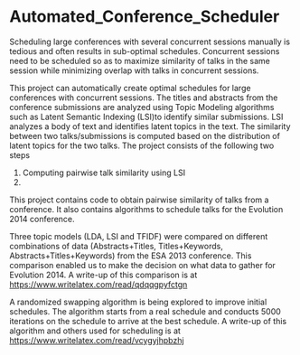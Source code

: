 Automated_Conference_Scheduler
==========

Scheduling large conferences with several concurrent sessions manually is tedious and often results in sub-optimal schedules. Concurrent sessions need to be scheduled so as to maximize similarity of talks in the same session while minimizing overlap with talks in concurrent sessions. 

This project can automatically create optimal schedules for large conferences with concurrent sessions. The titles and abstracts from the conference submissions are analyzed using Topic Modeling algorithms such as Latent Semantic Indexing (LSI)to identify similar submissions. LSI analyzes a body of text and identifies latent topics in the text. The similarity between two talks/submissions is computed based on the distribution of latent topics for the two talks. The project consists of the following two steps
1. Computing pairwise talk similarity using LSI
2.   



This project contains code to obtain pairwise similarity of talks from a conference. It also contains algorithms to schedule talks for the Evolution 2014 conference. 

Three topic models (LDA, LSI and TFIDF) were compared on different combinations of data (Abstracts+Titles, Titles+Keywords, Abstracts+Titles+Keywords) from the ESA 2013 conference. This comparison enabled us to make the decision on what data to gather for Evolution 2014. A write-up of this comparison is at https://www.writelatex.com/read/qdqqgpyfctgn

A randomized swapping algorithm is being explored to improve initial schedules. The algorithm starts from a real schedule and conducts 5000 iterations on the schedule to arrive at the best schedule. A write-up of this algorithm and others used for scheduling is at https://www.writelatex.com/read/vcygyjhpbzhj
